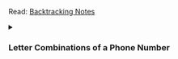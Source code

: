 Read: [Backtracking Notes](../Algorithms/Backtracking.md)
<details><summary><h3>Letter Combinations of a Phone Number</h3></summary>
[Link](https://leetcode.com/problems/letter-combinations-of-a-phone-number/description/?envType=study-plan-v2&envId=top-interview-150)

**Problem Statement**
Given a string containing digits from 2-9 inclusive, return all possible letter combinations that the number could represent. Return the answer in any order.

A mapping of digits to letters (just like on the telephone buttons) is given below. Note that 1 does not map to any letters.

**Solution**
- Step 1. Identifying the problem: As we need to go through all the values without any hope of optimization, this looks like a backtracking problem.,
- Step 2. As backtracking problems require a recursive solution, which means a solution which goes top-to-down. We need to employ a dfs like code to solve this. Built a recursive function which takes an index, inside the body solving for an index require solving for the next index first. Did that and then recurse on the solution retunred to prepend the digit's character mapping.
- Step 3. Catching the edge cases: 
    1. empty string input. 
    2. whule backtracking if we reach end of digits array
- Step 3. Complexity Analysis: as the maximum digits provided cannot be more that 4, so it cannot be more that (4^4). Space: same as the time complexity: number of maximum solutions.
</details>